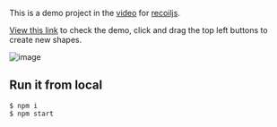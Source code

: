 This is a demo project in the [video](https://www.youtube.com/watch?v=_ISAA_Jt9kI) for [recoiljs](https://recoiljs.org/).

[View this link](https://jimliu.github.io/recoil-paint/) to check the demo, click and drag the top left buttons to create new shapes.

![image](https://user-images.githubusercontent.com/648674/82774220-d98cd080-9e09-11ea-84e6-021e2ef70cf1.png)

## Run it from local

```
$ npm i
$ npm start
```
